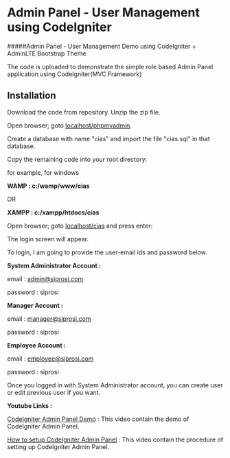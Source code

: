 # Admin Panel - User Management using CodeIgniter
#####Admin Panel - User Management Demo using CodeIgniter + AdminLTE Bootstrap Theme

The code is uploaded to demonstrate the simple role based Admin Panel application using CodeIgniter(MVC Framework)

## Installation

Download the code from repository.
Unzip the zip file.

Open browser; goto [localhost/phpmyadmin](http://localhost/phpmyadmin).

Create a database with name "cias" and import the file "cias.sql" in that database.

Copy the remaining code into your root directory:

for example, for windows

**WAMP : c:/wamp/www/cias**

OR

**XAMPP : c:/xampp/htdocs/cias**

Open browser; goto [localhost/cias](http://localhost/cias) and press enter:

The login screen will appear.

To login, I am going to provide the user-email ids and password below.

**System Administrator Account :**

email : admin@siprosi.com

password : siprosi

**Manager Account :**

email :  manager@siprosi.com

password : siprosi

**Employee Account :**

email : employee@siprosi.com

password : siprosi

Once you logged in with System Administrator account, you can create user or edit previous user if you want.

**Youtube Links :**

[CodeIgniter Admin Panel Demo](https://youtu.be/RFRXUd8LHUM) : This video contain the demo of CodeIgniter Admin Panel.

[How to setup CodeIgniter Admin Panel](https://youtu.be/tU1PbcRj7ww) : This video contain the procedure of setting up CodeIgniter Admin Panel.
